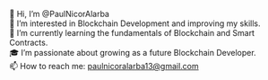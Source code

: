 👋 Hi, I’m @PaulNicorAlarba  
👀 I’m interested in Blockchain Development and improving my skills.  
🌱 I’m currently learning the fundamentals of Blockchain and Smart Contracts.  
🎓 I’m passionate about growing as a future Blockchain Developer.  
📫 How to reach me: [paulnicoralarba13@gmail.com](mailto:paulnicoralarba13@gmail.com)  

<!---
PaulAlarba/PaulAlarba is a ✨ special ✨ repository because its `README.md` (this file) appears on your GitHub profile.
You can click the Preview link to take a look at your changes.
--->
